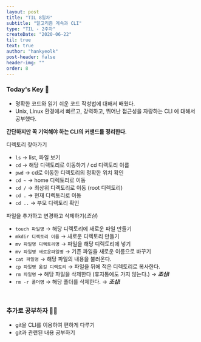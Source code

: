 ```yaml
---
layout: post
title: "TIL 8일차"
subtitle: "알고리즘 계속과 CLI"
type: "TIL - 2주차"
createDate: "2020-06-22"
til: true
text: true
author: "hankyeolk"
post-header: false
header-img: ""
order: 8
---
```


### Today's Key 🔑

- 명확한 코드와 읽기 쉬운 코드 작성법에 대해서 배웠다.
- Unix, Linux 환경에서 빠르고, 강력하고, 뛰어난 접근성을 자랑하는 CLI 에 대해서 공부했다.

**간단하지만 꼭 기억해야 하는 CLI의 커맨드를 정리한다.**
<br>

디렉토리 찾아가기

- `ls` → list, 파일 보기
- `cd` → 해당 디렉토리로 이동하기 / cd 디렉토리 이름
- `pwd` → cd로 이동한 디렉토리의 정확한 위치 확인
- `cd ~` → home 디렉토리로 이동
- `cd /` → 최상위 디렉토리로 이동 (root 디렉토리)
- `cd .` → 현재 디렉토리로 이동
- `cd ..` → 부모 디렉토리 확인

파일을 추가하고 변경하고 삭제하기(_조심_)

- `touch 파일명` → 해당 디렉토리에 새로운 파일 만들기
- `mkdir 디렉토리 이름` → 새로운 디렉토리 만들기
- `mv 파일명 디렉토리명` → 파일을 해당 디렉토리에 넣기
- `mv 파일명 새로운파일명` → 기존 파일을 새로운 이름으로 바꾸기
- `cat 파일명` → 해당 파일의 내용을 불러온다.
- `cp 파일명 옮길 디렉토리` → 파일을 뒤에 적은 디렉토리로 복사한다.
- `rm 파일명` → 해당 파일을 삭제한다 (휴지통에도 가지 않는다.) → **_조심!_**
- `rm -r 폴더명` → 해당 폴더를 삭제한다. → **_조심!_**

<br>

### 추가로 공부하자 💪🏼

- git을 CLI를 이용하여 편하게 다루기
- git과 관련된 내용 공부하기
